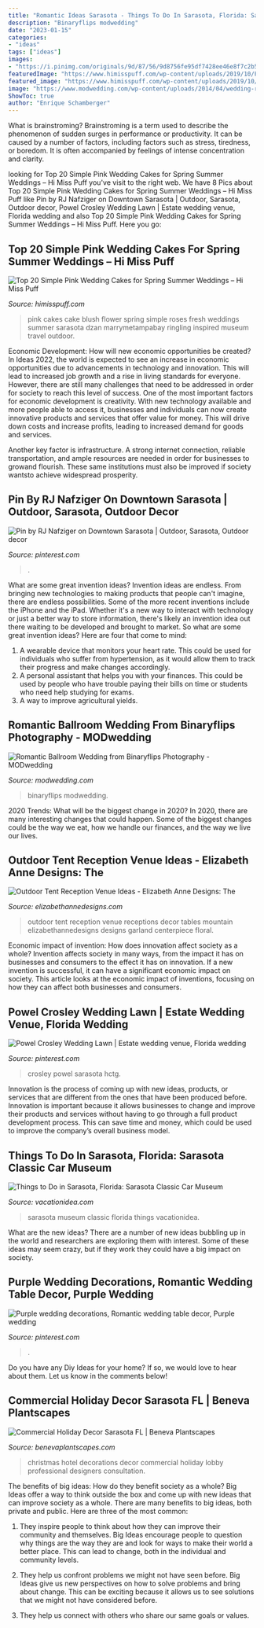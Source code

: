 ```yaml
---
title: "Romantic Ideas Sarasota - Things To Do In Sarasota, Florida: Sarasota Classic Car Museum"
description: "Binaryflips modwedding"
date: "2023-01-15"
categories:
- "ideas"
tags: ["ideas"]
images:
- "https://i.pinimg.com/originals/9d/87/56/9d8756fe95df7428ee46e8f7c2b581c8.jpg"
featuredImage: "https://www.himisspuff.com/wp-content/uploads/2019/10/Four-Tier-Round-White-and-Blush-Pink-Wedding-Cake-with-Fresh-Flower-Roses-and-Pearl-Decoration.jpg"
featured_image: "https://www.himisspuff.com/wp-content/uploads/2019/10/Four-Tier-Round-White-and-Blush-Pink-Wedding-Cake-with-Fresh-Flower-Roses-and-Pearl-Decoration.jpg"
image: "https://www.modwedding.com/wp-content/uploads/2014/04/wedding-reception-ideas-8-04242014nz.jpeg"
ShowToc: true
author: "Enrique Schamberger"
---
```



What is brainstroming?
Brainstroming is a term used to describe the phenomenon of sudden surges in performance or productivity. It can be caused by a number of factors, including factors such as stress, tiredness, or boredom. It is often accompanied by feelings of intense concentration and clarity.

	

		
looking for Top 20 Simple Pink Wedding Cakes for Spring Summer Weddings – Hi Miss Puff you've visit to the right web. We have 8 Pics about Top 20 Simple Pink Wedding Cakes for Spring Summer Weddings – Hi Miss Puff like Pin by RJ Nafziger on Downtown Sarasota | Outdoor, Sarasota, Outdoor decor, Powel Crosley Wedding Lawn | Estate wedding venue, Florida wedding and also Top 20 Simple Pink Wedding Cakes for Spring Summer Weddings – Hi Miss Puff. Here you go:
		
    
## Top 20 Simple Pink Wedding Cakes For Spring Summer Weddings – Hi Miss Puff

<img loading=lazy src="https://www.himisspuff.com/wp-content/uploads/2019/10/Four-Tier-Round-White-and-Blush-Pink-Wedding-Cake-with-Fresh-Flower-Roses-and-Pearl-Decoration.jpg" onerror="this.onerror=null;this.src='https://tse2.mm.bing.net/th?id=OIP.q_AU0C3ww8_ydBM1x3vDvAHaLH&amp;pid=15.1';" alt="Top 20 Simple Pink Wedding Cakes for Spring Summer Weddings – Hi Miss Puff">

_Source: himisspuff.com_

>pink cakes cake blush flower spring simple roses fresh weddings summer sarasota dzan marrymetampabay ringling inspired museum travel outdoor. 

	

Economic Development: How will new economic opportunities be created?
In Ideas 2022, the world is expected to see an increase in economic opportunities due to advancements in technology and innovation. This will lead to increased job growth and a rise in living standards for everyone. However, there are still many challenges that need to be addressed in order for society to reach this level of success. 
One of the most important factors for economic development is creativity. With new technology available and more people able to access it, businesses and individuals can now create innovative products and services that offer value for money. This will drive down costs and increase profits, leading to increased demand for goods and services.

Another key factor is infrastructure. A strong internet connection, reliable transportation, and ample resources are needed in order for businesses to growand flourish. These same institutions must also be improved if society wantsto achieve widespread prosperity.

    
## Pin By RJ Nafziger On Downtown Sarasota | Outdoor, Sarasota, Outdoor Decor

<img loading=lazy src="https://i.pinimg.com/originals/9d/87/56/9d8756fe95df7428ee46e8f7c2b581c8.jpg" onerror="this.onerror=null;this.src='https://tse3.mm.bing.net/th?id=OIP.L8CafhCTQls1iUh0lZrRlAHaJ4&amp;pid=15.1';" alt="Pin by RJ Nafziger on Downtown Sarasota | Outdoor, Sarasota, Outdoor decor">

_Source: pinterest.com_

>. 

	

What are some great invention ideas?
Invention ideas are endless. From bringing new technologies to making products that people can't imagine, there are endless possibilities. Some of the more recent inventions include the iPhone and the iPad. Whether it's a new way to interact with technology or just a better way to store information, there's likely an invention idea out there waiting to be developed and brought to market. So what are some great invention ideas? Here are four that come to mind: 
1) A wearable device that monitors your heart rate. This could be used for individuals who suffer from hypertension, as it would allow them to track their progress and make changes accordingly. 
2) A personal assistant that helps you with your finances. This could be used by people who have trouble paying their bills on time or students who need help studying for exams. 
3) A way to improve agricultural yields.

    
## Romantic Ballroom Wedding From Binaryflips Photography - MODwedding

<img loading=lazy src="https://www.modwedding.com/wp-content/uploads/2014/04/wedding-reception-ideas-8-04242014nz.jpeg" onerror="this.onerror=null;this.src='https://tse1.mm.bing.net/th?id=OIP.0NSz6eUqe18XAqc9_HbZ7QHaLH&amp;pid=15.1';" alt="Romantic Ballroom Wedding from Binaryflips Photography - MODwedding">

_Source: modwedding.com_

>binaryflips modwedding. 

	

2020 Trends: What will be the biggest change in 2020?
In 2020, there are many interesting changes that could happen. Some of the biggest changes could be the way we eat, how we handle our finances, and the way we live our lives.

    
## Outdoor Tent Reception Venue Ideas - Elizabeth Anne Designs: The

<img loading=lazy src="http://www.elizabethannedesigns.com/blog/wp-content/uploads/2013/01/Outdoor-Tent-Reception-Venue-Ideas.jpg" onerror="this.onerror=null;this.src='https://tse3.mm.bing.net/th?id=OIP.NCj-ZzqR5NV8zUz_KVPlcAHaLI&amp;pid=15.1';" alt="Outdoor Tent Reception Venue Ideas - Elizabeth Anne Designs: The">

_Source: elizabethannedesigns.com_

>outdoor tent reception venue receptions decor tables mountain elizabethannedesigns designs garland centerpiece floral. 

	

Economic impact of invention: How does innovation affect society as a whole?
Invention affects society in many ways, from the impact it has on businesses and consumers to the effect it has on innovation. If a new invention is successful, it can have a significant economic impact on society. This article looks at the economic impact of inventions, focusing on how they can affect both businesses and consumers.

    
## Powel Crosley Wedding Lawn | Estate Wedding Venue, Florida Wedding

<img loading=lazy src="https://i.pinimg.com/originals/56/6b/47/566b474f3907e42e29979a5a7ae6b71c.jpg" onerror="this.onerror=null;this.src='https://tse3.mm.bing.net/th?id=OIP.KnqkRYOQ5ITXid7NLuZzFAHaE8&amp;pid=15.1';" alt="Powel Crosley Wedding Lawn | Estate wedding venue, Florida wedding">

_Source: pinterest.com_

>crosley powel sarasota hctg. 

	

Innovation is the process of coming up with new ideas, products, or services that are different from the ones that have been produced before. Innovation is important because it allows businesses to change and improve their products and services without having to go through a full product development process. This can save time and money, which could be used to improve the company’s overall business model.

    
## Things To Do In Sarasota, Florida: Sarasota Classic Car Museum

<img loading=lazy src="https://vacationidea.com/pix/img25Hy8R/articles/sarasota-classic-car-museum_t5.jpg" onerror="this.onerror=null;this.src='https://tse1.mm.bing.net/th?id=OIP.YxZ3sVloJ0kp19gzcamkiQHaD6&amp;pid=15.1';" alt="Things to Do in Sarasota, Florida: Sarasota Classic Car Museum">

_Source: vacationidea.com_

>sarasota museum classic florida things vacationidea. 

	

What are the new ideas?
There are a number of new ideas bubbling up in the world and researchers are exploring them with interest. Some of these ideas may seem crazy, but if they work they could have a big impact on society.

    
## Purple Wedding Decorations, Romantic Wedding Table Decor, Purple Wedding

<img loading=lazy src="https://i.pinimg.com/originals/8b/f2/46/8bf246143f30fcad8b6befa314ac8772.jpg" onerror="this.onerror=null;this.src='https://tse1.mm.bing.net/th?id=OIP.jlowhtwTAjZYeA5MF7aocQHaLH&amp;pid=15.1';" alt="Purple wedding decorations, Romantic wedding table decor, Purple wedding">

_Source: pinterest.com_

>. 

	

Do you have any Diy Ideas for your home? If so, we would love to hear about them. Let us know in the comments below!

    
## Commercial Holiday Decor Sarasota FL | Beneva Plantscapes

<img loading=lazy src="http://www.benevaplantscapes.com/wp-content/uploads/2016/10/christmas-decorations-hotel.jpg" onerror="this.onerror=null;this.src='https://tse3.mm.bing.net/th?id=OIP.ejFna6MpKeNdY-JFpd7I6QHaFj&amp;pid=15.1';" alt="Commercial Holiday Decor Sarasota FL | Beneva Plantscapes">

_Source: benevaplantscapes.com_

>christmas hotel decorations decor commercial holiday lobby professional designers consultation. 

	

The benefits of big ideas: How do they benefit society as a whole?
Big Ideas offer a way to think outside the box and come up with new ideas that can improve society as a whole. There are many benefits to big ideas, both private and public. Here are three of the most common: 
1) They inspire people to think about how they can improve their community and themselves. Big Ideas encourage people to question why things are the way they are and look for ways to make their world a better place. This can lead to change, both in the individual and community levels.

2) They help us confront problems we might not have seen before. Big Ideas give us new perspectives on how to solve problems and bring about change. This can be exciting because it allows us to see solutions that we might not have considered before.

3) They help us connect with others who share our same goals or values.

